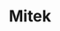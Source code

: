 ---
facebook: http://facebook.com/pages/Mitek-Systems/99142002226
linkedin: https://linkedin.com/company/mitek-systems-inc-
logohandle: miteksystems
sort: mitek
title: Mitek
twitter: https://x.com/miteksystems
website: https://www.miteksystems.com/
---